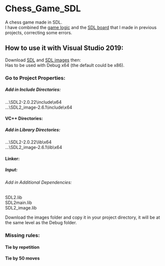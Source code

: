 # Chess_Game_SDL
A chess game made in SDL.  
I have combined the [game logic](https://github.com/AmonRAyl/Simple-Chess "Game Logic") and the [SDL board](https://github.com/AmonRAyl/SDL_CHESS "SDL BOARD") that I made in previous projects, correcting some errors.  
  
## How to use it with Visual Studio 2019:  
Download [SDL](https://lazyfoo.net/tutorials/SDL/01_hello_SDL/index.php) and [SDL images](https://lazyfoo.net/tutorials/SDL/06_extension_libraries_and_loading_other_image_formats/index.php) then:  
Has to be used with Debug x64 (the default could be x86).    
### Go to Project Properties:  
  
##### Add in Include Directories:
\...\SDL2-2.0.22\include\x64  
\...\SDL2_image-2.6.1\include\x64  
#### VC++ Directories:  
##### Add in Library Directories: 
\...\SDL2-2.0.22\lib\x64  
\...\SDL2_image-2.6.1\lib\x64  
#### Linker:
##### Input:
###### Add in Additional Dependencies:
SDL2.lib  
SDL2main.lib  
SDL2_image.lib  

Download the images folder and copy it in your project directory, it will be at the same level as the Debug folder.  

### Missing rules:  
#### Tie by repetition  
#### Tie by 50 moves  
